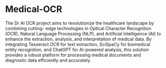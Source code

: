 # Medical-OCR
The Dr AI OCR project aims to revolutionize the healthcare landscape by combining cutting-
edge technologies in Optical Character Recognition (OCR), Natural Language Processing (NLP),
and Artificial Intelligence (AI) to enhance the extraction, analysis, and interpretation of medical
data. By integrating Tesseract OCR for text extraction, SciSpaCy for biomedical entity
recognition, and ChatGPT for AI-powered analysis, this solution provides a robust platform for
processing medical documents and diagnostic data efficiently and accurately. 
